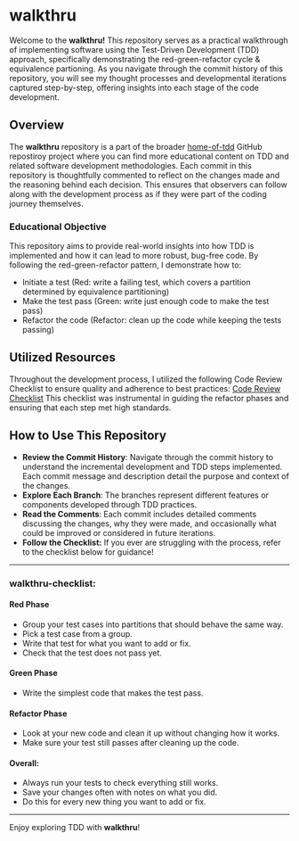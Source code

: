 # walkthru

Welcome to the **walkthru!** This repository serves as a practical walkthrough of implementing software using the Test-Driven Development (TDD) approach, specifically demonstrating the red-green-refactor cycle & equivalence partioning. As you navigate through the commit history of this repository, you will see my thought processes and developmental iterations captured step-by-step, offering insights into each stage of the code development.

## Overview

The **walkthru** repository is a part of the broader [home-of-tdd](https://github.com/zukixa/home-of-tdd) GitHub repostiroy project where you can find more educational content on TDD and related software development methodologies.
Each commit in this repository is thoughtfully commented to reflect on the changes made and the reasoning behind each decision. This ensures that observers can follow along with the development process as if they were part of the coding journey themselves.

### Educational Objective

This repository aims to provide real-world insights into how TDD is implemented and how it can lead to more robust, bug-free code. By following the red-green-refactor pattern, I demonstrate how to:
- Initiate a test (Red: write a failing test, which covers a partition determined by equivalence partitioning)
- Make the test pass (Green: write just enough code to make the test pass)
- Refactor the code (Refactor: clean up the code while keeping the tests passing)

## Utilized Resources

Throughout the development process, I utilized the following Code Review Checklist to ensure quality and adherence to best practices: [Code Review Checklist](https://docs.google.com/document/d/19nxIcbU1EAnlspBsbi1MKjjdgyByauv-r7fc6WrZXMw/edit)
This checklist was instrumental in guiding the refactor phases and ensuring that each step met high standards.

## How to Use This Repository

- **Review the Commit History**: Navigate through the commit history to understand the incremental development and TDD steps implemented. Each commit message and description detail the purpose and context of the changes.
- **Explore Each Branch**: The branches represent different features or components developed through TDD practices.
- **Read the Comments**: Each commit includes detailed comments discussing the changes, why they were made, and occasionally what could be improved or considered in future iterations.
- **Follow the Checklist:** If you ever are struggling with the process, refer to the checklist below for guidance!
----
### walkthru-checklist:

#### **Red Phase**
- Group your test cases into partitions that should behave the same way.
- Pick a test case from a group.
- Write that test for what you want to add or fix.
- Check that the test does not pass yet.

#### **Green Phase**
- Write the simplest code that makes the test pass.

#### **Refactor Phase**
- Look at your new code and clean it up without changing how it works.
- Make sure your test still passes after cleaning up the code.

#### **Overall:**
  - Always run your tests to check everything still works.
  - Save your changes often with notes on what you did.
  - Do this for every new thing you want to add or fix.

-----
Enjoy exploring TDD with **walkthru**!
